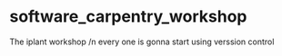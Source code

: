 # software_carpentry_workshop
The iplant workshop /n
every one is gonna start using verssion control

